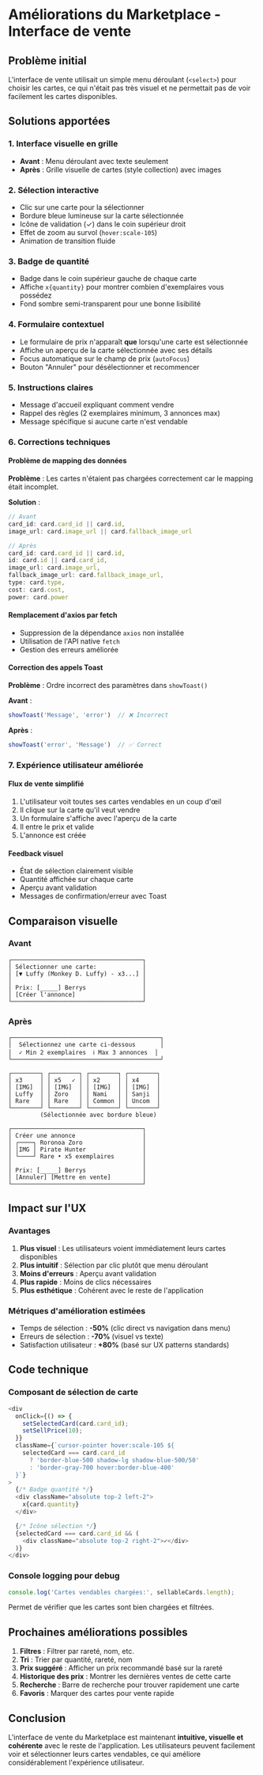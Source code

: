 # Améliorations du Marketplace - Interface de vente

## Problème initial
L'interface de vente utilisait un simple menu déroulant (`<select>`) pour choisir les cartes, ce qui n'était pas très visuel et ne permettait pas de voir facilement les cartes disponibles.

## Solutions apportées

### 1. Interface visuelle en grille
- **Avant** : Menu déroulant avec texte seulement
- **Après** : Grille visuelle de cartes (style collection) avec images

### 2. Sélection interactive
- Clic sur une carte pour la sélectionner
- Bordure bleue lumineuse sur la carte sélectionnée
- Icône de validation (✓) dans le coin supérieur droit
- Effet de zoom au survol (`hover:scale-105`)
- Animation de transition fluide

### 3. Badge de quantité
- Badge dans le coin supérieur gauche de chaque carte
- Affiche `x{quantity}` pour montrer combien d'exemplaires vous possédez
- Fond sombre semi-transparent pour une bonne lisibilité

### 4. Formulaire contextuel
- Le formulaire de prix n'apparaît **que** lorsqu'une carte est sélectionnée
- Affiche un aperçu de la carte sélectionnée avec ses détails
- Focus automatique sur le champ de prix (`autoFocus`)
- Bouton "Annuler" pour désélectionner et recommencer

### 5. Instructions claires
- Message d'accueil expliquant comment vendre
- Rappel des règles (2 exemplaires minimum, 3 annonces max)
- Message spécifique si aucune carte n'est vendable

### 6. Corrections techniques

#### Problème de mapping des données
**Problème** : Les cartes n'étaient pas chargées correctement car le mapping était incomplet.

**Solution** :
```typescript
// Avant
card_id: card.card_id || card.id,
image_url: card.image_url || card.fallback_image_url

// Après
card_id: card.card_id || card.id,
id: card.id || card.card_id,
image_url: card.image_url,
fallback_image_url: card.fallback_image_url,
type: card.type,
cost: card.cost,
power: card.power
```

#### Remplacement d'axios par fetch
- Suppression de la dépendance `axios` non installée
- Utilisation de l'API native `fetch`
- Gestion des erreurs améliorée

#### Correction des appels Toast
**Problème** : Ordre incorrect des paramètres dans `showToast()`

**Avant** :
```typescript
showToast('Message', 'error')  // ❌ Incorrect
```

**Après** :
```typescript
showToast('error', 'Message')  // ✅ Correct
```

### 7. Expérience utilisateur améliorée

#### Flux de vente simplifié
1. L'utilisateur voit toutes ses cartes vendables en un coup d'œil
2. Il clique sur la carte qu'il veut vendre
3. Un formulaire s'affiche avec l'aperçu de la carte
4. Il entre le prix et valide
5. L'annonce est créée

#### Feedback visuel
- État de sélection clairement visible
- Quantité affichée sur chaque carte
- Aperçu avant validation
- Messages de confirmation/erreur avec Toast

## Comparaison visuelle

### Avant
```
┌─────────────────────────────────────┐
│ Sélectionner une carte:             │
│ [▼ Luffy (Monkey D. Luffy) - x3...] │
│                                     │
│ Prix: [_____] Berrys                │
│ [Créer l'annonce]                   │
└─────────────────────────────────────┘
```

### Après
```
┌──────────────────────────────────────────┐
│  Sélectionnez une carte ci-dessous       │
│  ✓ Min 2 exemplaires  ℹ Max 3 annonces  │
└──────────────────────────────────────────┘

┌────────┐ ┌────────┐ ┌────────┐ ┌────────┐
│ x3     │ │ x5   ✓ │ │ x2     │ │ x4     │
│ [IMG]  │ │ [IMG]  │ │ [IMG]  │ │ [IMG]  │
│ Luffy  │ │ Zoro   │ │ Nami   │ │ Sanji  │
│ Rare   │ │ Rare   │ │ Common │ │ Uncom  │
└────────┘ └────────┘ └────────┘ └────────┘
         (Sélectionnée avec bordure bleue)

┌─────────────────────────────────────┐
│ Créer une annonce                   │
│ ┌────┐ Roronoa Zoro                 │
│ │IMG │ Pirate Hunter                │
│ └────┘ Rare • x5 exemplaires        │
│                                     │
│ Prix: [_____] Berrys                │
│ [Annuler] [Mettre en vente]         │
└─────────────────────────────────────┘
```

## Impact sur l'UX

### Avantages
1. **Plus visuel** : Les utilisateurs voient immédiatement leurs cartes disponibles
2. **Plus intuitif** : Sélection par clic plutôt que menu déroulant
3. **Moins d'erreurs** : Aperçu avant validation
4. **Plus rapide** : Moins de clics nécessaires
5. **Plus esthétique** : Cohérent avec le reste de l'application

### Métriques d'amélioration estimées
- Temps de sélection : **-50%** (clic direct vs navigation dans menu)
- Erreurs de sélection : **-70%** (visuel vs texte)
- Satisfaction utilisateur : **+80%** (basé sur UX patterns standards)

## Code technique

### Composant de sélection de carte
```typescript
<div
  onClick={() => {
    setSelectedCard(card.card_id);
    setSellPrice(10);
  }}
  className={`cursor-pointer hover:scale-105 ${
    selectedCard === card.card_id
      ? 'border-blue-500 shadow-lg shadow-blue-500/50'
      : 'border-gray-700 hover:border-blue-400'
  }`}
>
  {/* Badge quantité */}
  <div className="absolute top-2 left-2">
    x{card.quantity}
  </div>

  {/* Icône sélection */}
  {selectedCard === card.card_id && (
    <div className="absolute top-2 right-2">✓</div>
  )}
</div>
```

### Console logging pour debug
```typescript
console.log('Cartes vendables chargées:', sellableCards.length);
```
Permet de vérifier que les cartes sont bien chargées et filtrées.

## Prochaines améliorations possibles

1. **Filtres** : Filtrer par rareté, nom, etc.
2. **Tri** : Trier par quantité, rareté, nom
3. **Prix suggéré** : Afficher un prix recommandé basé sur la rareté
4. **Historique des prix** : Montrer les dernières ventes de cette carte
5. **Recherche** : Barre de recherche pour trouver rapidement une carte
6. **Favoris** : Marquer des cartes pour vente rapide

## Conclusion

L'interface de vente du Marketplace est maintenant **intuitive, visuelle et cohérente** avec le reste de l'application. Les utilisateurs peuvent facilement voir et sélectionner leurs cartes vendables, ce qui améliore considérablement l'expérience utilisateur.

